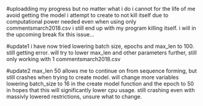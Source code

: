 #uploadding my progress but no matter what i do i cannot for the life of me avoid getting the model i attempt to create to not kill itself due to computational power needed
even when using only commentsmarch2018.csv i still end up with my program killing itself.
i will in the upcoming break fix this issue...


#update1
i have now tried lowering batch size, epochs and max_len to 100. still getting error.
will try to lower max_len and other parameters further, still only working with 1 commentsmarch2018.csv

#update2 
max_len 50 allows me to continue on from sequence forming, but still crashes when trying to create model. will change more variables
lowering batch_size to 16 in the create model function and the epoch to 50 in hopes that this will significantly lower cpu usage.
still crashing even with massivly lowered restrictions, unsure what to change.

